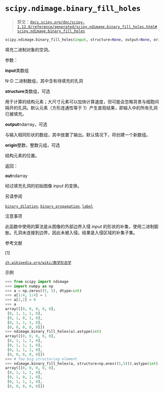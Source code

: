 # `scipy.ndimage.binary_fill_holes`

> 原文：[`docs.scipy.org/doc/scipy-1.12.0/reference/generated/scipy.ndimage.binary_fill_holes.html#scipy.ndimage.binary_fill_holes`](https://docs.scipy.org/doc/scipy-1.12.0/reference/generated/scipy.ndimage.binary_fill_holes.html#scipy.ndimage.binary_fill_holes)

```py
scipy.ndimage.binary_fill_holes(input, structure=None, output=None, origin=0)
```

填充二进制对象的空洞。

参数：

**input**类数组

N-D 二进制数组，其中含有待填充的孔洞

**structure**类数组，可选

用于计算的结构元素；大尺寸元素可以加快计算速度，但可能会忽略背景与细胞间隔开的孔洞。默认元素（方形连通性等于 1）产生直观结果，即输入中的所有孔洞已被填充。

**output**ndarray，可选

与输入相同形状的数组，其中放置了输出。默认情况下，将创建一个新数组。

**origin**整数，整数元组，可选

结构元素的位置。

返回：

**out**ndarray

经过填充孔洞的初始图像 *input* 的变换。

另请参阅

[`binary_dilation`](https://docs.scipy.org/doc/scipy-1.12.0/reference/generated/scipy.ndimage.binary_dilation.html#scipy.ndimage.binary_dilation "scipy.ndimage.binary_dilation"), [`binary_propagation`](https://docs.scipy.org/doc/scipy-1.12.0/reference/generated/scipy.ndimage.binary_propagation.html#scipy.ndimage.binary_propagation "scipy.ndimage.binary_propagation"), [`label`](https://docs.scipy.org/doc/scipy-1.12.0/reference/generated/scipy.ndimage.label.html#scipy.ndimage.label "scipy.ndimage.label")

注意事项

此函数中使用的算法是从图像的外部边界入侵 *input* 的形状的补集，使用二进制膨胀。孔洞未连接到边界，因此未被入侵。结果是入侵区域的补集子集。

参考文献

[1]

[`zh.wikipedia.org/wiki/数学形态学`](https://zh.wikipedia.org/wiki/数学形态学)

示例

```py
>>> from scipy import ndimage
>>> import numpy as np
>>> a = np.zeros((5, 5), dtype=int)
>>> a[1:4, 1:4] = 1
>>> a[2,2] = 0
>>> a
array([[0, 0, 0, 0, 0],
 [0, 1, 1, 1, 0],
 [0, 1, 0, 1, 0],
 [0, 1, 1, 1, 0],
 [0, 0, 0, 0, 0]])
>>> ndimage.binary_fill_holes(a).astype(int)
array([[0, 0, 0, 0, 0],
 [0, 1, 1, 1, 0],
 [0, 1, 1, 1, 0],
 [0, 1, 1, 1, 0],
 [0, 0, 0, 0, 0]])
>>> # Too big structuring element
>>> ndimage.binary_fill_holes(a, structure=np.ones((5,5))).astype(int)
array([[0, 0, 0, 0, 0],
 [0, 1, 1, 1, 0],
 [0, 1, 0, 1, 0],
 [0, 1, 1, 1, 0],
 [0, 0, 0, 0, 0]]) 
```
